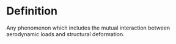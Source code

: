 # Definition

Any phenomenon which includes the mutual interaction between aerodynamic
loads and structural deformation.
